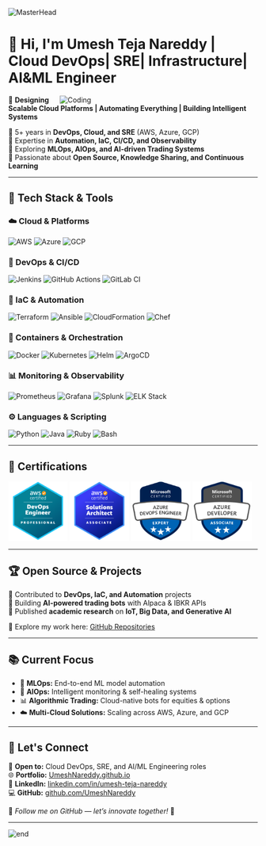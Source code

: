 ![MasterHead](https://cdn.dribbble.com/userupload/7725814/file/original-ad34e5a3d587a8a90b6586de67710225.gif)

# 👋 Hi, I'm Umesh Teja Nareddy | **Cloud DevOps| SRE| Infrastructure| AI&ML Engineer**  
<img align="right" alt="Coding" width="400" src="https://cdn.dribbble.com/userupload/7725640/file/original-a2b82ab8779ece4c49df3672f7753ccb.gif">

🚀 **Designing Scalable Cloud Platforms | Automating Everything | Building Intelligent Systems**  

🔹 5+ years in **DevOps, Cloud, and SRE** (AWS, Azure, GCP)  
🔹 Expertise in **Automation, IaC, CI/CD, and Observability**  
🔹 Exploring **MLOps, AIOps, and AI-driven Trading Systems**  
🔹 Passionate about **Open Source, Knowledge Sharing, and Continuous Learning**  

---

## 🔧 Tech Stack & Tools  

### ☁️ Cloud & Platforms  
![AWS](https://img.shields.io/badge/AWS-FF9900?style=for-the-badge&logo=amazonaws&logoColor=white)
![Azure](https://img.shields.io/badge/Azure-0072C6?style=for-the-badge&logo=microsoftazure&logoColor=white)
![GCP](https://img.shields.io/badge/GCP-4285F4?style=for-the-badge&logo=googlecloud&logoColor=white)

### 🔧 DevOps & CI/CD  
![Jenkins](https://img.shields.io/badge/Jenkins-D24939?style=for-the-badge&logo=jenkins&logoColor=white)
![GitHub Actions](https://img.shields.io/badge/GitHub%20Actions-2088FF?style=for-the-badge&logo=githubactions&logoColor=white)
![GitLab CI](https://img.shields.io/badge/GitLab%20CI-FC6D26?style=for-the-badge&logo=gitlab&logoColor=white)

### 🚀 IaC & Automation  
![Terraform](https://img.shields.io/badge/Terraform-623CE4?style=for-the-badge&logo=terraform&logoColor=white)
![Ansible](https://img.shields.io/badge/Ansible-EE0000?style=for-the-badge&logo=ansible&logoColor=white)
![CloudFormation](https://img.shields.io/badge/CloudFormation-FF4F00?style=for-the-badge&logo=amazonaws&logoColor=white)
![Chef](https://img.shields.io/badge/Chef-F09820?style=for-the-badge&logo=chef&logoColor=white)

### 🐳 Containers & Orchestration  
![Docker](https://img.shields.io/badge/Docker-2496ED?style=for-the-badge&logo=docker&logoColor=white)
![Kubernetes](https://img.shields.io/badge/Kubernetes-326CE5?style=for-the-badge&logo=kubernetes&logoColor=white)
![Helm](https://img.shields.io/badge/Helm-0F1689?style=for-the-badge&logo=helm&logoColor=white)
![ArgoCD](https://img.shields.io/badge/ArgoCD-EF7B4D?style=for-the-badge&logo=argo&logoColor=white)

### 📊 Monitoring & Observability  
![Prometheus](https://img.shields.io/badge/Prometheus-E6522C?style=for-the-badge&logo=prometheus&logoColor=white)
![Grafana](https://img.shields.io/badge/Grafana-F46800?style=for-the-badge&logo=grafana&logoColor=white)
![Splunk](https://img.shields.io/badge/Splunk-000000?style=for-the-badge&logo=splunk&logoColor=white)
![ELK Stack](https://img.shields.io/badge/ELK-005571?style=for-the-badge&logo=elasticstack&logoColor=white)

### ⚙️ Languages & Scripting  
![Python](https://img.shields.io/badge/Python-3776AB?style=for-the-badge&logo=python&logoColor=white)
![Java](https://img.shields.io/badge/Java-007396?style=for-the-badge&logo=java&logoColor=white)
![Ruby](https://img.shields.io/badge/Ruby-CC342D?style=for-the-badge&logo=ruby&logoColor=white)
![Bash](https://img.shields.io/badge/Bash-4EAA25?style=for-the-badge&logo=gnubash&logoColor=white)

---

## 📜 Certifications  

<img src="certifications/aws-devops.png" width="120"/> 
<img src="certifications/aws-solutions.png" width="120"/> 
<img src="certifications/azure-devops.png" width="120"/> 
<img src="certifications/azure-developer.png" width="120"/> 


---

## 🏆 Open Source & Projects  

🔹 Contributed to **DevOps, IaC, and Automation** projects  
🔹 Building **AI-powered trading bots** with Alpaca & IBKR APIs  
🔹 Published **academic research** on **IoT, Big Data, and Generative AI**  

📂 Explore my work here: [GitHub Repositories](https://github.com/UmeshNareddy)  

---

## 📚 Current Focus  

- 🤖 **MLOps:** End-to-end ML model automation  
- 🤖 **AIOps:** Intelligent monitoring & self-healing systems  
- 📊 **Algorithmic Trading:** Cloud-native bots for equities & options  
- ☁️ **Multi-Cloud Solutions:** Scaling across AWS, Azure, and GCP  

---


## 📢 Let's Connect  

💼 **Open to:** Cloud DevOps, SRE, and AI/ML Engineering roles  
🌐 **Portfolio:** [UmeshNareddy.github.io](https://UmeshNareddy.github.io)  
🔗 **LinkedIn:** [linkedin.com/in/umesh-teja-nareddy](https://www.linkedin.com/in/umesh-teja-nareddy/)  
💻 **GitHub:** [github.com/UmeshNareddy](https://github.com/UmeshNareddy)  

🚀 *Follow me on GitHub — let’s innovate together!* 🎯  

---

![end](https://imgur.com/meVJnmd.png)
